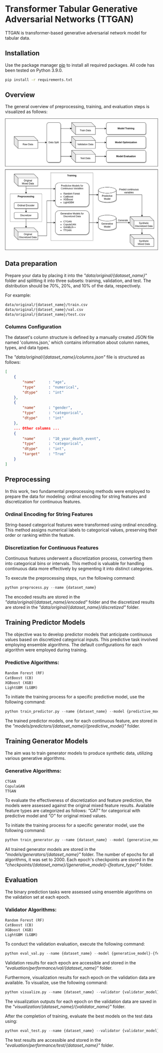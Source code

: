 # Transformer Tabular Generative Adversarial Networks (TTGAN)
TTGAN is transformer-based generative adversarial network model for tabular data.

## Installation
Use the package manager [pip](https://pip.pypa.io/en/stable/) to install all required packages. All code has been tested on Python 3.9.0.

```bash
pip install -r requirements.txt
```

## Overview
The general overview of preprocessing, training, and evaluation steps is visualized as follows:

![plot](./Overview.png)

## Data preparation
Prepare your data by placing it into the *"data/original/{dataset_name}*" folder and splitting it into three subsets: training, validation, and test. The distribution should be 70%, 20%, and 10% of the data, respectively.

For example:

    data/original/{dataset_name}/train.csv
    data/original/{dataset_name}/val.csv
    data/original/{dataset_name}/test.csv

### Columns Configuration
The dataset's column structure is defined by a manually created JSON file named 'columns.json,' which contains information about column names, types, and data types.

The *"data/original/{dataset_name}/columns.json"* file is structured as follows:

```json
[
    {
        "name"      : "age",
        "type"      : "numerical",
        "dtype"     : "int"
    },
    {
        "name"      : "gender",
        "type"      : "categorical",
        "dtype"     : "int"
    },
    ... Other columns ...
    {
        "name"      : "10_year_death_event",
        "type"      : "categorical",
        "dtype"     : "int",
        "target"    : "True"
    }
]
```

## Preprocessing
In this work, two fundamental preprocessing methods were employed to prepare the data for modeling: ordinal encoding for string features and discretization for continuous features.

### Ordinal Encoding for String Features
String-based categorical features were transformed using ordinal encoding. This method assigns numerical labels to categorical values, preserving their order or ranking within the feature.

### Discretization for Continuous Features
Continuous features underwent a discretization process, converting them into categorical bins or intervals. This method is valuable for handling continuous data more effectively by segmenting it into distinct categories.

To execute the preprocessing steps, run the following command:

```python
python preprocess.py --name {dataset_name}
```

The encoded results are stored in the *"data/original/{dataset_name}/encoded"* folder and the discretized results are stored in the *"data/original/{dataset_name}/discretized"* folder.

## Training Predictor Models
The objective was to develop predictor models that anticipate continuous values based on discretized categorical inputs. This predictive task involved employing ensemble algorithms. The default configurations for each algorithm were employed during training.

### Predictive Algorithms:
    Random Forest (RF)
    CatBoost (CB)
    XGBoost (XGB)
    LightGBM (LGBM)

To initiate the training process for a specific predictive model, use the following command:

```python
python train_predictor.py --name {dataset_name} --model {predictive_model}
```

The trained predictor models, one for each continuous feature, are stored in the *"models/predictors/{dataset_name}/{predictive_model}"* folder.

## Training Generator Models
The aim was to train generator models to produce synthetic data, utilizing various generative algorithms.

### Generative Algorithms:
    CTGAN
    CopulaGAN
    TTGAN

To evaluate the effectiveness of discretization and feature prediction, the models were assessed against the original mixed feature results. Available feature types are categorized as follows: *"CAT"* for categorical with predictive model and *"O"* for original mixed values.

To initiate the training process for a specific generator model, use the following command:

```python
python train_generator.py --name {dataset_name} --model {generative_model}-{feature_type}
```

All trained generator models are stored in the *"models/generators/{dataset_name}"* folder. The number of epochs for all algorithms, it was set to 2000. Each epoch's checkpoints are stored in the *"checkpoints/{dataset_name}/{generative_model}-{feature_type}"* folder.

## Evaluation
The binary prediction tasks were assessed using ensemble algorithms on the validation set at each epoch.

### Validator Algorithms:
    Random Forest (RF)
    CatBoost (CB)
    XGBoost (XGB)
    LightGBM (LGBM)

To conduct the validation evaluation, execute the following command:

```python
python eval_val.py --name {dataset_name} --model {generative_model}-{feature_type} --predictor {predictive_model} --validator {validator_model}
```

Validation results for each epoch are accessible and stored in the *"evaluation/performance/val/{dataset_name}"* folder.

Furthermore, visualization results for each epoch on the validation data are available. To visualize, use the following command:

```python
python visualize.py --name {dataset_name} --validator {validator_model}
```

The visualization outputs for each epoch on the validation data are saved in the *"visualization/{dataset_name}/{validator_name}"* folder.

After the completion of training, evaluate the best models on the test data using:

```python
python eval_test.py --name {dataset_name} --validator {validator_model}
```

The test results are accessible and stored in the *"evaluation/performance/test/{dataset_name}"* folder.